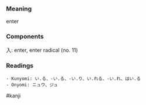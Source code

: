 ### Meaning

enter

### Components

入: enter, enter radical (no. 11)

### Readings

```
- Kunyomi: い.る、-い.る、-い.り、い.れる、-い.れ、はい.る
- Onyomi: ニュウ、ジュ
```

#kanji